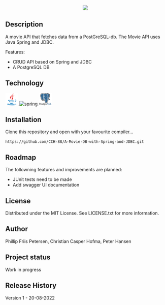 <p align="center"> <img src= "https://user-images.githubusercontent.com/86660568/199937723-57cfe0a7-e68d-4505-bd5b-e74257b25249.png" /> </p>


## Description
A movie API that fetches data from a PostGreSQL-db. The Movie API uses Java Spring and JDBC.

Features:

- CRUD API based on Spring and JDBC
- A PostgreSQL DB

## Technology
<p align="left"> <a href="https://www.java.com" target="_blank" rel="noreferrer"> <img src="https://raw.githubusercontent.com/devicons/devicon/master/icons/java/java-original.svg" alt="java" width="40" height="40"/> </a> <a href="https://spring.io/" target="_blank" rel="noreferrer"> <img src="https://www.vectorlogo.zone/logos/springio/springio-icon.svg" alt="spring" width="40" height="40"/> </a> <a href="https://www.postgresql.org" target="_blank" rel="noreferrer"> <img src="https://raw.githubusercontent.com/devicons/devicon/master/icons/postgresql/postgresql-original-wordmark.svg" alt="postgresql" width="40" height="40"/> </a></p>
  
## Installation 

Clone this repository and open with your favourite compiler...

```
https://github.com/CCH-88/A-Movie-DB-with-Spring-and-JDBC.git
```

## Roadmap
The followning features and improvements are planned:

- JUnit tests need to be made
- Add swagger UI documentation

## License
Distributed under the MIT License. See LICENSE.txt for more information.

## Author
Phillip Friis Petersen,
Christian Casper Hofma,
Peter Hansen

## Project status
Work in progress

## Release History
Version 1 - 20-08-2022
